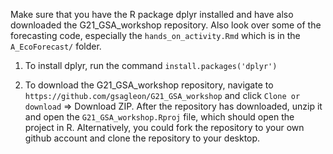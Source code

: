 Make sure that you have the R package dplyr installed and have also downloaded the G21_GSA_workshop repository. Also look over
some of the forecasting code, especially the `hands_on_activity.Rmd` which is in the `A_EcoForecast/` folder. 

1) To install dplyr, run the command `install.packages('dplyr')`

2) To download the G21_GSA_workshop repository, navigate to `https://github.com/gsagleon/G21_GSA_workshop` and click `Clone or download` => Download ZIP. After the repository has downloaded, unzip it and open the `G21_GSA_workshop.Rproj` file, which should open the project in R. Alternatively, you could fork the repository to your own github account and clone the repository to your desktop. 
